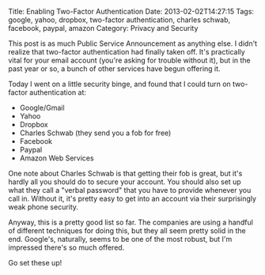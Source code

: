 Title: Enabling Two-Factor Authentication
Date: 2013-02-02T14:27:15
Tags: google, yahoo, dropbox, two-factor authentication, charles schwab, facebook, paypal, amazon
Category: Privacy and Security


This post is as much Public Service Announcement as anything else. I didn't realize that two-factor authentication had finally taken off. It's practically vital for your email account (you're asking for trouble without it), but in the past year or so, a bunch of other services have begun offering it. 

Today I went on a little security binge, and found that I could turn on two-factor authentication at:

 - Google/Gmail
 - Yahoo
 - Dropbox
 - Charles Schwab (they send you a fob for free)
 - Facebook
 - Paypal
 - Amazon Web Services

One note about Charles Schwab is that getting their fob is great, but it's hardly all you should do to secure your account. You should also set up what they call a "verbal password" that you have to provide whenever you call in. Without it, it's pretty easy to get into an account via their surprisingly weak phone security.

Anyway, this is a pretty good list so far. The companies are using a handful of different techniques for doing this, but they all seem pretty solid in the end. Google's, naturally, seems to be one of the most robust, but I'm impressed there's so much offered.

Go set these up! 

